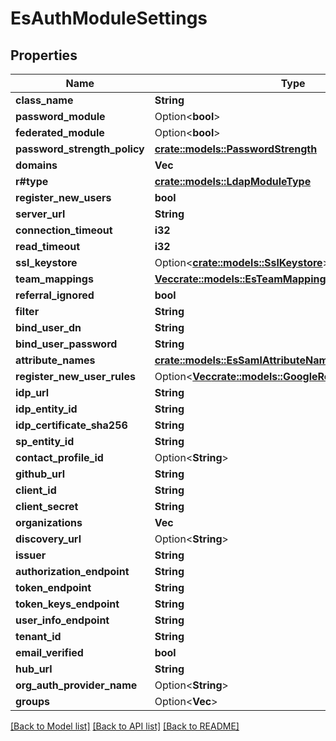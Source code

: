 # EsAuthModuleSettings

## Properties

Name | Type | Description | Notes
------------ | ------------- | ------------- | -------------
**class_name** | **String** |  | 
**password_module** | Option<**bool**> |  | [optional]
**federated_module** | Option<**bool**> |  | [optional]
**password_strength_policy** | [**crate::models::PasswordStrength**](PasswordStrength.md) |  | 
**domains** | **Vec<String>** |  | 
**r#type** | [**crate::models::LdapModuleType**](LdapModuleType.md) |  | 
**register_new_users** | **bool** |  | 
**server_url** | **String** |  | 
**connection_timeout** | **i32** |  | 
**read_timeout** | **i32** |  | 
**ssl_keystore** | Option<[**crate::models::SslKeystore**](SSLKeystore.md)> |  | [optional]
**team_mappings** | [**Vec<crate::models::EsTeamMapping>**](ES_TeamMapping.md) |  | 
**referral_ignored** | **bool** |  | 
**filter** | **String** |  | 
**bind_user_dn** | **String** |  | 
**bind_user_password** | **String** |  | 
**attribute_names** | [**crate::models::EsSamlAttributeNames**](ES_SamlAttributeNames.md) |  | 
**register_new_user_rules** | Option<[**Vec<crate::models::GoogleRegisterNewUserRule>**](GoogleRegisterNewUserRule.md)> |  | [optional]
**idp_url** | **String** |  | 
**idp_entity_id** | **String** |  | 
**idp_certificate_sha256** | **String** |  | 
**sp_entity_id** | **String** |  | 
**contact_profile_id** | Option<**String**> |  | [optional]
**github_url** | **String** |  | 
**client_id** | **String** |  | 
**client_secret** | **String** |  | 
**organizations** | **Vec<String>** |  | 
**discovery_url** | Option<**String**> |  | [optional]
**issuer** | **String** |  | 
**authorization_endpoint** | **String** |  | 
**token_endpoint** | **String** |  | 
**token_keys_endpoint** | **String** |  | 
**user_info_endpoint** | **String** |  | 
**tenant_id** | **String** |  | 
**email_verified** | **bool** |  | 
**hub_url** | **String** |  | 
**org_auth_provider_name** | Option<**String**> |  | [optional]
**groups** | Option<**Vec<String>**> |  | [optional]

[[Back to Model list]](../README.md#documentation-for-models) [[Back to API list]](../README.md#documentation-for-api-endpoints) [[Back to README]](../README.md)


